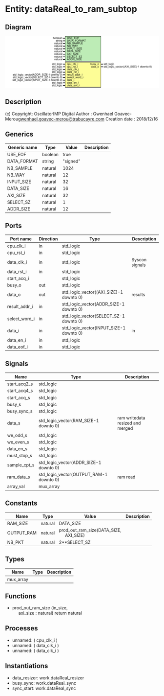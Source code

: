 # Entity: dataReal_to_ram_subtop

## Diagram

![Diagram](dataReal_logic.svg "Diagram")
## Description

(c) Copyright: OscillatorIMP Digital
Author : Gwenhael Goavec-Merou<gwenhael.goavec-merou@trabucayre.com>
Creation date : 2018/12/16
## Generics

| Generic name | Type    | Value    | Description |
| ------------ | ------- | -------- | ----------- |
| USE_EOF      | boolean | true     |             |
| DATA_FORMAT  | string  | "signed" |             |
| NB_SAMPLE    | natural | 1024     |             |
| NB_WAY       | natural | 12       |             |
| INPUT_SIZE   | natural | 32       |             |
| DATA_SIZE    | natural | 16       |             |
| AXI_SIZE     | natural | 32       |             |
| SELECT_SZ    | natural | 1        |             |
| ADDR_SIZE    | natural | 12       |             |
## Ports

| Port name     | Direction | Type                                    | Description    |
| ------------- | --------- | --------------------------------------- | -------------- |
| cpu_clk_i     | in        | std_logic                               |                |
| cpu_rst_i     | in        | std_logic                               |                |
| data_clk_i    | in        | std_logic                               | Syscon signals |
| data_rst_i    | in        | std_logic                               |                |
| start_acq_i   |           | std_logic                               |                |
| busy_o        | out       | std_logic                               |                |
| data_o        | out       | std_logic_vector((AXI_SIZE)-1 downto 0) | results        |
| result_addr_i | in        | std_logic_vector(ADDR_SIZE-1 downto 0)  |                |
| select_word_i | in        | std_logic_vector(SELECT_SZ-1 downto 0)  |                |
| data_i        | in        | std_logic_vector(INPUT_SIZE-1 downto 0) | in             |
| data_en_i     | in        | std_logic                               |                |
| data_eof_i    | in        | std_logic                               |                |
## Signals

| Name         | Type                                    | Description                      |
| ------------ | --------------------------------------- | -------------------------------- |
| start_acq2_s | std_logic                               |                                  |
| start_acq4_s | std_logic                               |                                  |
|  start_acq_s | std_logic                               |                                  |
| busy_s       | std_logic                               |                                  |
|  busy_sync_s | std_logic                               |                                  |
| data_s       | std_logic_vector(RAM_SIZE-1 downto 0)   | ram writedata resized and merged |
| we_odd_s     | std_logic                               |                                  |
|  we_even_s   | std_logic                               |                                  |
| data_en_s    | std_logic                               |                                  |
|  must_stop_s | std_logic                               |                                  |
| sample_cpt_s | std_logic_vector(ADDR_SIZE-1 downto 0)  |                                  |
| ram_data_s   | std_logic_vector(OUTPUT_RAM-1 downto 0) | ram read                         |
| array_val    | mux_array                               |                                  |
## Constants

| Name       | Type    | Value                                                                       | Description |
| ---------- | ------- | --------------------------------------------------------------------------- | ----------- |
| RAM_SIZE   | natural |  DATA_SIZE                                                                  |             |
| OUTPUT_RAM | natural |  prod_out_ram_size(DATA_SIZE,<br><span style="padding-left:20px"> AXI_SIZE) |             |
| NB_PKT     | natural |  2**SELECT_SZ                                                               |             |
## Types

| Name      | Type | Description |
| --------- | ---- | ----------- |
| mux_array |      |             |
## Functions
- prod_out_ram_size <font id="function_arguments">(in_size,<br><span style="padding-left:20px"> axi_size : natural) </font> <font id="function_return">return natural </font>
## Processes
- unnamed: ( cpu_clk_i )
- unnamed: ( data_clk_i )
- unnamed: ( data_clk_i )
## Instantiations

- data_resizer: work.dataReal_resizer
- busy_sync: work.dataReal_sync
- sync_start: work.dataReal_sync
